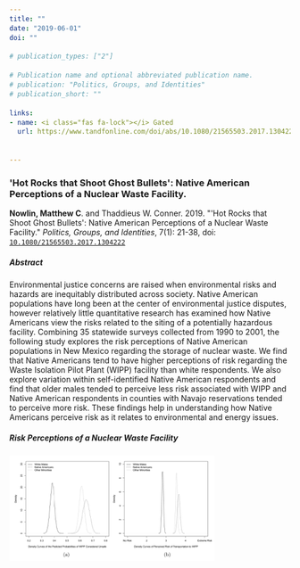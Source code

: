 ```yaml
---
title: ""
date: "2019-06-01"
doi: ""

# publication_types: ["2"]

# Publication name and optional abbreviated publication name.
# publication: "Politics, Groups, and Identities"
# publication_short: ""

links:
- name: <i class="fas fa-lock"></i> Gated
  url: https://www.tandfonline.com/doi/abs/10.1080/21565503.2017.1304222


---
```


### 'Hot Rocks that Shoot Ghost Bullets': Native American Perceptions of a Nuclear Waste Facility.

**Nowlin, Matthew C**. and Thaddieus W. Conner. 2019. "'Hot Rocks that Shoot Ghost Bullets': Native American Perceptions of a Nuclear Waste Facility." _Politics, Groups, and Identities_, 7(1): 21-38, doi: <a href="https://www.tandfonline.com/doi/abs/10.1080/21565503.2017.1304222" itemprop="url">`10.1080/21565503.2017.1304222`</span></a> 


##### Abstract 
Environmental justice concerns are raised when environmental risks and hazards are inequitably distributed across society. Native American populations have long been at the center of environmental justice disputes, however relatively little quantitative research has examined how Native Americans view the risks related to the siting of a potentially hazardous facility. Combining 35 statewide surveys collected from 1990 to 2001, the following study explores the risk perceptions of Native American populations in New Mexico regarding the storage of nuclear waste. We find that Native Americans tend to have higher perceptions of risk regarding the Waste Isolation Pilot Plant (WIPP) facility than white respondents. We also explore variation within self-identified Native American respondents and find that older males tended to perceive less risk associated with WIPP and Native American respondents in counties with Navajo reservations tended to perceive more risk. These findings help in understanding how Native Americans perceive risk as it relates to environmental and energy issues.

##### Risk Perceptions of a Nuclear Waste Facility 

![](fig.png)

<!-- <img style="vertical-align:middle; width:75px;height:100px; padding-right:10px" src="pgi.jpeg"> --> 





